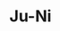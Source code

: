 ---
layout: place
title: "Ju-Ni"
permalink: /california/san-francisco/ju-ni.html
stateAbbr: CA
stateName: California
cityName: San Francisco
seo:
  name: "Ju-Ni"
  type: Restaurant
  links: http://www.junisf.com/
description: "Contemporary, upscale bistro with clean lines &  counter seats serving elevated omakase sushi. Ju-Ni serves delicious sushi in San Francisco, California. Try fresh Japanese dishes for a great dining experience. Available for takeout, and dinner."
place_id: ChIJC97OyLGAhYAR4Y3wyxVMk8c
photos:
  - name: >-
      places/ChIJC97OyLGAhYAR4Y3wyxVMk8c/photos/AeeoHcLxtMCFQD0mEm-9nCws2amCZhxEpFyyrESfM19Cd6C3FB586EbTFHqfGPdA-DSR9vsoJRBWV5z__e2olm9NRdJwYu_FYyK5jV91PeEP1dIv1aviMzqcIN0pqfUzO8jbCB69ZkLdJVkFAi6VvvEeGe26dSqr2yIHVh0p-IX5L2JGwPjkR30Zf2uJ_8cxuq4pgza9UxgI0TTC9iAscv6Yu9zUryaDMZ_hPSOyqhrOxKoTwlUHgASKbdt2YZ_ruDVF_V2Amgj1ukOjpBnm0AyZjFXTQle3EvQQRAVMPtHiWHt6QABMaKXhBnpSnROF_kls3P0TN7DeUy0YXlykgSD5Ij4mtu1vKoy4qjEtOKQDmV1EToeGWnQWY064UVe11XuDmOXR65ltXXzDF2cSQQ-jlQI--Dolr7ccbNcgE8wc5FU
    widthPx: 3024
    heightPx: 4032
    authorAttributions:
      - displayName: Joseph T. Houeiss
        uri: https://maps.google.com/maps/contrib/115610484137174977963
        photoUri: >-
          https://lh3.googleusercontent.com/a-/ALV-UjWMD14L3ru8jEXIEMQjuJsJjsFr_Py5iHnSFw5sfQbpZX_HUfwO=s100-p-k-no-mo
    flagContentUri: >-
      https://www.google.com/local/imagery/report/?cb_client=maps_api_places.places_api&image_key=!1e10!2sCIHM0ogKEICAgICu07-peA&hl=en-US
    googleMapsUri: >-
      https://www.google.com/maps/place//data=!3m4!1e2!3m2!1sCIHM0ogKEICAgICu07-peA!2e10!4m2!3m1!1s0x808580b1c8cede0b:0xc7934c15cbf08de1
  - name: >-
      places/ChIJC97OyLGAhYAR4Y3wyxVMk8c/photos/AeeoHcKi6I83YK9hb0oVbEEEq4jAfL6i5SXG9fKPQocaMHfu9Cq8y3WhvW_lL3qXC9h_bd4NR_c88BU25PMOjSljVEUdhZamqhAMErHLRxkgXXiAPlBiqTMFjexd0bKlKIoQVOjOPVcZMzYFSYEeHMDSq2lFFsYB6yZ5O9C2AJwrdRmVj0UZbuOkOMKcq6r97kTmi0o626g5fzw5lNK--Tq74INXhJiTEofQ4YrdfkWMTp9lCf1anZX61trMMxA9mTi5C9p_CntSqtgtEEaTpyfhj2EdI_j6IdEQkCXy2GvE7T-grlCy-Tvkc6P6RUySzPxYGRDlyUTOZr8Q_trEXDtk2jkVUT4sb0VT8l_SQy6NWPonL1Zgq6mPjMmhAhLzPrGAvLHr9qsldY-CKIUQsLbFY8_5fQguYbxOP1onBo3P4uE-iS8_
    widthPx: 4800
    heightPx: 3599
    authorAttributions:
      - displayName: C. Thomas
        uri: https://maps.google.com/maps/contrib/115175556237668731970
        photoUri: >-
          https://lh3.googleusercontent.com/a/ACg8ocI0eOytmybIkTLMwqn5TL5O1PjRU8OujcHC2jZRf-dWhiiThA=s100-p-k-no-mo
    flagContentUri: >-
      https://www.google.com/local/imagery/report/?cb_client=maps_api_places.places_api&image_key=!1e10!2sCIHM0ogKEICAgICa1-jYoQE&hl=en-US
    googleMapsUri: >-
      https://www.google.com/maps/place//data=!3m4!1e2!3m2!1sCIHM0ogKEICAgICa1-jYoQE!2e10!4m2!3m1!1s0x808580b1c8cede0b:0xc7934c15cbf08de1
  - name: >-
      places/ChIJC97OyLGAhYAR4Y3wyxVMk8c/photos/AeeoHcICTDVHdrbxvRYLaOffEGSPGdrGRXVICQ7ywt-9F_Fev_0TbF_iDDIhOAJXdDGR0T4bDgSZT2GPJeiu1ovMpXZW3KK9s0ZR5Zh-riXcShKq1L-j1k16Pf8uhvUZcOd0PS1p8comY-4XvJrRXsXP7Dmq0uvbYQg-3xGgexk9Gx6vQGedtn15JdVoA8yvweWJH9wC5jAfNFl0cymZUwPjBda7LZMy-riGIUlz5_AUYL9MkSpa9iJW-O-q63Aqx09FY09D3AFOUIUIxzJSAvz42XC-JPvEu4TasPwN-XoRhnurDQ_WFsOxDcUKAi0nFGmwWPwkf9hfV82EqjcUdoRZwviM2108Wvh6MMfyIkGgesfr5lEeubAyl97fQlO9V0N9bGHFitJTXmGGZxqJ_WuToPVDmhbT6PxJyGDZQAqkCs_iXv8r
    widthPx: 1635
    heightPx: 1144
    authorAttributions:
      - displayName: Cooter Walpole
        uri: https://maps.google.com/maps/contrib/118090665087066129107
        photoUri: >-
          https://lh3.googleusercontent.com/a-/ALV-UjXQeTJALW4D-4CWNmSCykh-_ZA-fuRYRjLtXbxUVOQBnQKjosTo=s100-p-k-no-mo
    flagContentUri: >-
      https://www.google.com/local/imagery/report/?cb_client=maps_api_places.places_api&image_key=!1e10!2sCIHM0ogKEICAgIDrw-SvzQE&hl=en-US
    googleMapsUri: >-
      https://www.google.com/maps/place//data=!3m4!1e2!3m2!1sCIHM0ogKEICAgIDrw-SvzQE!2e10!4m2!3m1!1s0x808580b1c8cede0b:0xc7934c15cbf08de1
  - name: >-
      places/ChIJC97OyLGAhYAR4Y3wyxVMk8c/photos/AeeoHcJwJ9XIYjlOHFqvhgAUDM0h3posdP7MbcrVH5QQf0Mcic5U0Mbu5qJVO72l1SmpofGpOPGrQo13Tpk4BVl_aCBGdlIQmEzb75OVVZIdtg7MPAHFLuur0lHhpDjxO3gx9cJYiH03FYf3KD3gR9SWfWVivQpxR9XbvCnw_XcclCBWObreVHpaNdtg6zbUKRGN782nNBIaofZcrGyWHNoCV5gRhENIJoxHAFd4trI5DJgFUhx8RJzzcclnxroNkuClE0qUkvp_nmrlG8T6PVqGkffZUhY9LyQ71Wtz1aZPEa4YDCyZZjQjt0xaZMEk5zVd67seyXmfj_mWot6xcpvQYX4EOeqKVSI2I92dcTVKcwDhjzXYfV-pU6fpqQUM3BZlApWvyMojoGJwCtRznO7XrP0OtxLDPDHkAfI0OXvaDgjH8wZs-XdnkeC7NDutJNkL
    widthPx: 4080
    heightPx: 3072
    authorAttributions:
      - displayName: Sean Mihaly
        uri: https://maps.google.com/maps/contrib/102221563463581204750
        photoUri: >-
          https://lh3.googleusercontent.com/a-/ALV-UjX9oPRi277tyy9slui9lBgaBRbn0KZqx_0RfcA2zn7xISPHof9cFw=s100-p-k-no-mo
    flagContentUri: >-
      https://www.google.com/local/imagery/report/?cb_client=maps_api_places.places_api&image_key=!1e10!2sCIABIhADycKzdCflJGfdCBAABjSU&hl=en-US
    googleMapsUri: >-
      https://www.google.com/maps/place//data=!3m4!1e2!3m2!1sCIABIhADycKzdCflJGfdCBAABjSU!2e10!4m2!3m1!1s0x808580b1c8cede0b:0xc7934c15cbf08de1
  - name: >-
      places/ChIJC97OyLGAhYAR4Y3wyxVMk8c/photos/AeeoHcJzMcb0vU7ho_q9CC-EedWyrb5F0VDmd_XCUziOiwdWeM1l_DF610-cuUqBhMiiJiG1uS4b1lIGQUWAxdWEaKRJxejoSw5N1LBwwGMrfU5B7eGoPfFB80lj7nKnHz3Cvf3NvjU4vxmPRSISUUAuwKwcXYM4qHF0gvY7_Dn6XUvl8kkn1h60uW1E0BevAS6jYN_r4fcw6OyE4ZoOw6E1C3uVr-3zoA1NfTrtS30z5kdWx9Xn6VRZiL8m3CelSWkjo0HWkqp7FyJlPZXTmQqw6Bm0_dCHf9zbdwnmXsPhB13o5j6SFjQhS8j4EIRWJ4IfaLM7GO7tymiE1iCZ9o1PYgolTrV3DuKDiFHexGTuFasnChROYCj0C8vG_FW2b2MvVFJuCFdjXZNMoLx8sugMP7kJE-Ai5eYwaYawud1TL2jdJg
    widthPx: 1644
    heightPx: 1351
    authorAttributions:
      - displayName: Donny Pusawong
        uri: https://maps.google.com/maps/contrib/118232576103894669524
        photoUri: >-
          https://lh3.googleusercontent.com/a-/ALV-UjVk-I3y01_FJu-h8Letu3PvvNrLHXYl_ivZNXjYY9e8BBGJjmPj=s100-p-k-no-mo
    flagContentUri: >-
      https://www.google.com/local/imagery/report/?cb_client=maps_api_places.places_api&image_key=!1e10!2sCIHM0ogKEICAgIDzsaHOXQ&hl=en-US
    googleMapsUri: >-
      https://www.google.com/maps/place//data=!3m4!1e2!3m2!1sCIHM0ogKEICAgIDzsaHOXQ!2e10!4m2!3m1!1s0x808580b1c8cede0b:0xc7934c15cbf08de1
  - name: >-
      places/ChIJC97OyLGAhYAR4Y3wyxVMk8c/photos/AeeoHcLX164PzEWBwi9IN6YDJMMFIFepgNjn76c7DTiezlj-aF5XmplcKq31F1cQ7ZKU8lAPtivHEUI07m_vz9QIOldRppzQrMiPRWobHIybhDkP2ulE0IuNPq4eV4Qedpl0zwEyewW4-KzIp4bUTq5YDl_Za_vj9WhFazjzsDYqZ--jTgf2DYV891JSzsp5NBMUqyinj6sPTDWrxCh-PmLLrWG3te6VYwEfiNaAkgQPDXFH8U5pstx2fwB20AgJp38OAa3PnfqfZaRaRhgDjnzAgivBH1gJcazg9uvBPHB0XNTtUTPFmcAnde_esQv6qpYRoZ6nEajkknFEyR4THsApznI5tCb6OFGWdWrIoVjXybj6IgPuNA3lf7th6Q_aI2Wkn6pGKtEA0XZMRlNGH9hlJUoo6nXZio1Xz2IPu6IxHJLJVA
    widthPx: 3600
    heightPx: 4800
    authorAttributions:
      - displayName: T Nguyen
        uri: https://maps.google.com/maps/contrib/117298114795677419683
        photoUri: >-
          https://lh3.googleusercontent.com/a-/ALV-UjUA5yGYlYh0bs2_d6jH9C0f0zadtgEj1O6-oyDQ_EMrl86lmz8s=s100-p-k-no-mo
    flagContentUri: >-
      https://www.google.com/local/imagery/report/?cb_client=maps_api_places.places_api&image_key=!1e10!2sCIHM0ogKEICAgID3r9KxDA&hl=en-US
    googleMapsUri: >-
      https://www.google.com/maps/place//data=!3m4!1e2!3m2!1sCIHM0ogKEICAgID3r9KxDA!2e10!4m2!3m1!1s0x808580b1c8cede0b:0xc7934c15cbf08de1
  - name: >-
      places/ChIJC97OyLGAhYAR4Y3wyxVMk8c/photos/AeeoHcJ8QRaakew2963OEVPL0Lc_0OyOvnfa8Hnc8Aa4ewZccaZJsF8kdtDemcZ6QdIqT9jt_nqQqViaqRgKmJHlbhwJd8val2VuqBA_hI0nfaSGClaeagaEpefMsM8eka-YXlTPrKEirjToBRbRbGwnvAagfLGWUFttM2wYuefNKmf9y6U2dVuuAh3_InlSkFMG0aMi5FV2uQiKfnUI2qIQwn-3KiI9V0wcsXdwXFL3hDhyTP-OUhahG-cCgUTrQoxQmMy2crWaxN2P8vB5wUCciW_9Lcr_vbPrwLmLOvmJeHnkqwyTBPS4DFzWAK0JyeDGo9XusUzH_a9gaJR5duvo8zd3TgI_ovSXQnkhVqvLhzOsGpKnhC3ZoRZhFzIdJWB2eJgSS5bGg14YE_CtBhNCsrGHpZEO1jIT9wpZsdWL5l2pgQ
    widthPx: 4032
    heightPx: 2268
    authorAttributions:
      - displayName: Michael La
        uri: https://maps.google.com/maps/contrib/111668625082707433350
        photoUri: >-
          https://lh3.googleusercontent.com/a-/ALV-UjUtO26A2cj_vJb84A093Zh4QclKGksDr8DbjOrQ5PnPMCwVPrUrYg=s100-p-k-no-mo
    flagContentUri: >-
      https://www.google.com/local/imagery/report/?cb_client=maps_api_places.places_api&image_key=!1e10!2sCIHM0ogKEICAgICzooW-Zw&hl=en-US
    googleMapsUri: >-
      https://www.google.com/maps/place//data=!3m4!1e2!3m2!1sCIHM0ogKEICAgICzooW-Zw!2e10!4m2!3m1!1s0x808580b1c8cede0b:0xc7934c15cbf08de1
  - name: >-
      places/ChIJC97OyLGAhYAR4Y3wyxVMk8c/photos/AeeoHcLE8x6EUcblAJLi6sB1JhjKrdllcCiaoTnlRaY80031hHjZhmtU7meoopjejdNqG0tw3QE15C8QVRh_g1qakaQXQF_GuMiHyUuxzCKinhYoOcDdx0aPqEbKIqWle6JGko1l7Y0GHfPYTQi68GEpCtSd6tiuVuJk3M67ha9qdrZXsbWcCes1FakAKiaSyQQpZTNHeVPIFTLLxoWoF-kKLZaDkEZtW9vIYzErG2XhbmdOK7esUzkyx6u1whaXe36FMD_7wyK1m4gzwu4M0-tr4JiUJK_rUEeG9vjIoSUcyiJ4W6j8w4y9P1LVmyHE73N_jj_Op4ODvnaIR-WbW2MhR6-8SXnBY5ITgov4tx5dxAguotKY9JBR_1VxmZVLVC2hoWGGmJb1qxCBTiVYDMVZ_jd8Dq7UV1rWOgVlI58NdAanbCG7
    widthPx: 2550
    heightPx: 2252
    authorAttributions:
      - displayName: Cooter Walpole
        uri: https://maps.google.com/maps/contrib/118090665087066129107
        photoUri: >-
          https://lh3.googleusercontent.com/a-/ALV-UjXQeTJALW4D-4CWNmSCykh-_ZA-fuRYRjLtXbxUVOQBnQKjosTo=s100-p-k-no-mo
    flagContentUri: >-
      https://www.google.com/local/imagery/report/?cb_client=maps_api_places.places_api&image_key=!1e10!2sCIHM0ogKEICAgIDrw-Sv1QE&hl=en-US
    googleMapsUri: >-
      https://www.google.com/maps/place//data=!3m4!1e2!3m2!1sCIHM0ogKEICAgIDrw-Sv1QE!2e10!4m2!3m1!1s0x808580b1c8cede0b:0xc7934c15cbf08de1
  - name: >-
      places/ChIJC97OyLGAhYAR4Y3wyxVMk8c/photos/AeeoHcKdYDHI8I205tGCCEaNLKjlXA8GhklSfdJVRbtqKvoCYVhDgUjUj9Aec901ADtMU7sDHHc9FzLaUN1Cuzq1dd_USwYTJXR2jPw7zA5dG7g2qE-XTjn4CqhUb_UktynLPvaA5DMWzq6MHD0et5gqwiE_Bw-rMNRtemdZnsD_ZUe2-cSZjbnfSgWhCBwnIsW8sZ_pm3KEMZK7EUBPabFjDcOQncchQ3KwrAuzv_nh2MoFuxs6-eVUhhGx89UtT7Q2yfX1ZqhGNdVfr8BCq3c58vVzDlE8w77AqN4UKh79w-eCEDh2a3cdPf8ugt1_OlqdJNNsQdklJ3Hkr8FBSapSF-6Rwnet5I9gRXHp_4w43Nykppff7N4d58yXoLEUOEkrzeZL5VvBMtEBNG1WiEJmExw5bUcfDMyKAHHqNm6XThpc_7g
    widthPx: 3600
    heightPx: 4800
    authorAttributions:
      - displayName: T Nguyen
        uri: https://maps.google.com/maps/contrib/117298114795677419683
        photoUri: >-
          https://lh3.googleusercontent.com/a-/ALV-UjUA5yGYlYh0bs2_d6jH9C0f0zadtgEj1O6-oyDQ_EMrl86lmz8s=s100-p-k-no-mo
    flagContentUri: >-
      https://www.google.com/local/imagery/report/?cb_client=maps_api_places.places_api&image_key=!1e10!2sCIHM0ogKEICAgID3r9Kx5AE&hl=en-US
    googleMapsUri: >-
      https://www.google.com/maps/place//data=!3m4!1e2!3m2!1sCIHM0ogKEICAgID3r9Kx5AE!2e10!4m2!3m1!1s0x808580b1c8cede0b:0xc7934c15cbf08de1
  - name: >-
      places/ChIJC97OyLGAhYAR4Y3wyxVMk8c/photos/AeeoHcJ4r1KWFt8fzpj4QjtFbr_vPYUOY02P2L8TqO_-g2t9Pgm8ysDeh5TjD21oo1Z1eviQS3Gr2Cv4x3QpYKLykuadeE-brnasXp5ZBMe3EtsCy7DWG2Gl2OASGMiTpNiVYps1jF0O5oZ4ufazQF9LubTUcItBAXQta43EWfTaix_L9spfgCtTHGAh7pZTw73rsx12jyNJQMK6EQPNxFhBwBMIjCIe3qJ8p5BOLqKJCuRKLCSxFpZ_u9C3UH2HZBPOiZo_GuNKeX8B2Tqn0jvPh4BfDDmBfSrJ0RTOMqcdWPEnwGyzncP4h45pdcBlu12aRVkpgdHUKNWMAtNjueJwybBncsj7seqMhidf00A_yxWYzljFSGMITmykdBmS0J7MqQZRvqrSz7biRs3_O_U9hOn6YF72vncLvAwYKNzFHM6aXWQ
    widthPx: 2575
    heightPx: 2252
    authorAttributions:
      - displayName: Cooter Walpole
        uri: https://maps.google.com/maps/contrib/118090665087066129107
        photoUri: >-
          https://lh3.googleusercontent.com/a-/ALV-UjXQeTJALW4D-4CWNmSCykh-_ZA-fuRYRjLtXbxUVOQBnQKjosTo=s100-p-k-no-mo
    flagContentUri: >-
      https://www.google.com/local/imagery/report/?cb_client=maps_api_places.places_api&image_key=!1e10!2sCIHM0ogKEICAgIDrw-Sv_QE&hl=en-US
    googleMapsUri: >-
      https://www.google.com/maps/place//data=!3m4!1e2!3m2!1sCIHM0ogKEICAgIDrw-Sv_QE!2e10!4m2!3m1!1s0x808580b1c8cede0b:0xc7934c15cbf08de1
address: 1335 Fulton St STE 101, San Francisco, CA 94117, USA
street: 1335 Fulton St STE 101
city: San Francisco
state: CA
zip: '94117'
country: USA
neighborhood: North of the Panhandle
latitude: '37.776538'
longitude: '-122.438830'
accessibility_options:
  wheelchairAccessibleEntrance: true
  wheelchairAccessibleRestroom: true
business_status: OPERATIONAL
name: Ju-Ni
google_maps_links:
  directionsUri: >-
    https://www.google.com/maps/dir//''/data=!4m7!4m6!1m1!4e2!1m2!1m1!1s0x808580b1c8cede0b:0xc7934c15cbf08de1!3e0
  placeUri: https://maps.google.com/?cid=14380921691623689697
  writeAReviewUri: >-
    https://www.google.com/maps/place//data=!4m3!3m2!1s0x808580b1c8cede0b:0xc7934c15cbf08de1!12e1
  reviewsUri: >-
    https://www.google.com/maps/place//data=!4m4!3m3!1s0x808580b1c8cede0b:0xc7934c15cbf08de1!9m1!1b1
  photosUri: >-
    https://www.google.com/maps/place//data=!4m3!3m2!1s0x808580b1c8cede0b:0xc7934c15cbf08de1!10e5
primary_type: Sushi Restaurant
opening_hours:
  regular: null
  current: null
secondary_opening_hours:
  regular:
    weekdayDescriptions: null
    type: null
  current:
    weekdayDescriptions: null
    type: null
phone: (415) 655-9924
price_level: PRICE_LEVEL_VERY_EXPENSIVE
price_range: $100 &ndash; & up
rating: '4.8'
rating_count: 0
website: http://www.junisf.com/
reviews:
  - name: >-
      places/ChIJC97OyLGAhYAR4Y3wyxVMk8c/reviews/ChdDSUhNMG9nS0VJQ0FnSUQzN1lTbjRRRRAB
    relativePublishTimeDescription: 4 months ago
    rating: 5
    text:
      text: >-
        Hands down the best traditional omakase I have ever had. Each bite was
        perfection. (Chefs kiss) I liked this more than all the omakase I had
        even in Japan. It’s definitely a treat and worth the price. The chef was
        amazing and made the experience and ambiance as great as the food.
      languageCode: en
    originalText:
      text: >-
        Hands down the best traditional omakase I have ever had. Each bite was
        perfection. (Chefs kiss) I liked this more than all the omakase I had
        even in Japan. It’s definitely a treat and worth the price. The chef was
        amazing and made the experience and ambiance as great as the food.
      languageCode: en
    authorAttribution:
      displayName: brooke kragness
      uri: https://www.google.com/maps/contrib/115545693333280950214/reviews
      photoUri: >-
        https://lh3.googleusercontent.com/a-/ALV-UjVbDBhB26BnxdWFfQSxLbYQr9fH8QLUeoMzm4gDwlqi14EGhI1GhQ=s128-c0x00000000-cc-rp-mo-ba2
    publishTime: '2024-11-17T18:24:06.290379Z'
    flagContentUri: >-
      https://www.google.com/local/review/rap/report?postId=ChdDSUhNMG9nS0VJQ0FnSUQzN1lTbjRRRRAB&d=17924085&t=1
    googleMapsUri: >-
      https://www.google.com/maps/reviews/data=!4m6!14m5!1m4!2m3!1sChdDSUhNMG9nS0VJQ0FnSUQzN1lTbjRRRRAB!2m1!1s0x808580b1c8cede0b:0xc7934c15cbf08de1
  - name: >-
      places/ChIJC97OyLGAhYAR4Y3wyxVMk8c/reviews/ChdDSUhNMG9nS0VJQ0FnSURfX05XeG5BRRAB
    relativePublishTimeDescription: 2 months ago
    rating: 5
    text:
      text: >-
        Ju-Ni offers an exceptional Omakase experience that feels both intimate
        and personal. With one chef serving just two parties at a time, the
        setting creates the perfect environment to ask questions and engage
        deeply in the experience. The attention to detail in the preparation and
        presentation of each dish really highlights the artistry of Omakase.
        While it is on the pricier side, the portion sizes and quality more than
        justify the cost. For anyone interested in learning more about Omakase,
        I highly recommend being proactive and asking questions, it truly
        enhances the experience. Overall, this was an unforgettable dining
        experience that I would highly recommend. :))))
      languageCode: en
    originalText:
      text: >-
        Ju-Ni offers an exceptional Omakase experience that feels both intimate
        and personal. With one chef serving just two parties at a time, the
        setting creates the perfect environment to ask questions and engage
        deeply in the experience. The attention to detail in the preparation and
        presentation of each dish really highlights the artistry of Omakase.
        While it is on the pricier side, the portion sizes and quality more than
        justify the cost. For anyone interested in learning more about Omakase,
        I highly recommend being proactive and asking questions, it truly
        enhances the experience. Overall, this was an unforgettable dining
        experience that I would highly recommend. :))))
      languageCode: en
    authorAttribution:
      displayName: Patrick K
      uri: https://www.google.com/maps/contrib/117101130336450637349/reviews
      photoUri: >-
        https://lh3.googleusercontent.com/a-/ALV-UjVkZJAygZqKVWQnULAdg69tKSvw8qS7iDQ4aAatn8GrGVQShu4=s128-c0x00000000-cc-rp-mo-ba3
    publishTime: '2025-01-22T16:38:37.562619Z'
    flagContentUri: >-
      https://www.google.com/local/review/rap/report?postId=ChdDSUhNMG9nS0VJQ0FnSURfX05XeG5BRRAB&d=17924085&t=1
    googleMapsUri: >-
      https://www.google.com/maps/reviews/data=!4m6!14m5!1m4!2m3!1sChdDSUhNMG9nS0VJQ0FnSURfX05XeG5BRRAB!2m1!1s0x808580b1c8cede0b:0xc7934c15cbf08de1
  - name: >-
      places/ChIJC97OyLGAhYAR4Y3wyxVMk8c/reviews/ChZDSUhNMG9nS0VJQ0FnTURnNjllNU5REAE
    relativePublishTimeDescription: a month ago
    rating: 5
    text:
      text: >-
        I had a wonderful time with chef Kevin. My partner and I came here for
        dinner and enjoyed the omakase experience. We love the fish selection,
        service, and will definitely come again. Thank you ju-ni and Kevin for
        making the dinner extra special!
      languageCode: en
    originalText:
      text: >-
        I had a wonderful time with chef Kevin. My partner and I came here for
        dinner and enjoyed the omakase experience. We love the fish selection,
        service, and will definitely come again. Thank you ju-ni and Kevin for
        making the dinner extra special!
      languageCode: en
    authorAttribution:
      displayName: Sarrynna Sou
      uri: https://www.google.com/maps/contrib/107342333415018593330/reviews
      photoUri: >-
        https://lh3.googleusercontent.com/a-/ALV-UjV85GiU9dkAOUUJFIctcFoosBLHg1wTEsPmvpbKVJSHvOzbn8zA=s128-c0x00000000-cc-rp-mo-ba2
    publishTime: '2025-02-27T16:00:34.455660Z'
    flagContentUri: >-
      https://www.google.com/local/review/rap/report?postId=ChZDSUhNMG9nS0VJQ0FnTURnNjllNU5REAE&d=17924085&t=1
    googleMapsUri: >-
      https://www.google.com/maps/reviews/data=!4m6!14m5!1m4!2m3!1sChZDSUhNMG9nS0VJQ0FnTURnNjllNU5REAE!2m1!1s0x808580b1c8cede0b:0xc7934c15cbf08de1
  - name: >-
      places/ChIJC97OyLGAhYAR4Y3wyxVMk8c/reviews/ChZDSUhNMG9nS0VJQ0FnSUQzcjlLeEpBEAE
    relativePublishTimeDescription: 4 months ago
    rating: 5
    text:
      text: >-
        Every bite is mouth watering, and interacting with the chef and your
        party in an intimate setting is a joy. My favorite piece was the ume
        madai!
      languageCode: en
    originalText:
      text: >-
        Every bite is mouth watering, and interacting with the chef and your
        party in an intimate setting is a joy. My favorite piece was the ume
        madai!
      languageCode: en
    authorAttribution:
      displayName: T Nguyen
      uri: https://www.google.com/maps/contrib/117298114795677419683/reviews
      photoUri: >-
        https://lh3.googleusercontent.com/a-/ALV-UjUA5yGYlYh0bs2_d6jH9C0f0zadtgEj1O6-oyDQ_EMrl86lmz8s=s128-c0x00000000-cc-rp-mo
    publishTime: '2024-11-20T06:45:35.028736Z'
    flagContentUri: >-
      https://www.google.com/local/review/rap/report?postId=ChZDSUhNMG9nS0VJQ0FnSUQzcjlLeEpBEAE&d=17924085&t=1
    googleMapsUri: >-
      https://www.google.com/maps/reviews/data=!4m6!14m5!1m4!2m3!1sChZDSUhNMG9nS0VJQ0FnSUQzcjlLeEpBEAE!2m1!1s0x808580b1c8cede0b:0xc7934c15cbf08de1
  - name: >-
      places/ChIJC97OyLGAhYAR4Y3wyxVMk8c/reviews/ChdDSUhNMG9nS0VJQ0FnSUNMX3N2c2lRRRAB
    relativePublishTimeDescription: 9 months ago
    rating: 5
    text:
      text: >-
        this might be the best dining experience I have ever had

        the tasting menu was so well crafted and I loved how the chef explained
        each piece of sushi

        must try in san francisco if you are an omakase fan!

        also their hand roll was surprisingly one of the highlights of the
        dinner! easily the BEST hand roll of my life

        thank you Ju Ni for the birthday candle as well! we celebrate my bfs
        bday here, you definitely it made it extra special
      languageCode: en
    originalText:
      text: >-
        this might be the best dining experience I have ever had

        the tasting menu was so well crafted and I loved how the chef explained
        each piece of sushi

        must try in san francisco if you are an omakase fan!

        also their hand roll was surprisingly one of the highlights of the
        dinner! easily the BEST hand roll of my life

        thank you Ju Ni for the birthday candle as well! we celebrate my bfs
        bday here, you definitely it made it extra special
      languageCode: en
    authorAttribution:
      displayName: Annie
      uri: https://www.google.com/maps/contrib/104285720268351343212/reviews
      photoUri: >-
        https://lh3.googleusercontent.com/a-/ALV-UjWTeGvARQrMR2QHRae4tPHJJZv96RX3o0lHP2_EtxttuvZ-yTXHpw=s128-c0x00000000-cc-rp-mo-ba5
    publishTime: '2024-06-19T18:44:28.393706Z'
    flagContentUri: >-
      https://www.google.com/local/review/rap/report?postId=ChdDSUhNMG9nS0VJQ0FnSUNMX3N2c2lRRRAB&d=17924085&t=1
    googleMapsUri: >-
      https://www.google.com/maps/reviews/data=!4m6!14m5!1m4!2m3!1sChdDSUhNMG9nS0VJQ0FnSUNMX3N2c2lRRRAB!2m1!1s0x808580b1c8cede0b:0xc7934c15cbf08de1
parking_options:
  freeStreetParking: true
  paidStreetParking: true
payment_options:
  acceptsCreditCards: true
  acceptsDebitCards: true
  acceptsCashOnly: false
  acceptsNfc: true
allow_dogs: null
curbside_pickup: false
delivery: null
dine_in: true
good_for_children: false
good_for_groups: false
good_for_sports: false
live_music: false
menu_for_children: false
outdoor_seating: false
reservable: true
restroom: true
serves_beer: true
serves_breakfast: false
serves_brunch: false
serves_cocktails: false
serves_coffee: false
serves_dinner: true
serves_dessert: true
serves_lunch: null
serves_vegetarian_food: false
serves_wine: true
takeout: true
update_category: essentials
summary: >-
  Contemporary, upscale bistro with clean lines &  counter seats serving
  elevated omakase sushi.

---